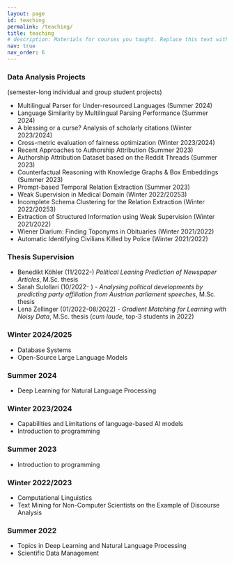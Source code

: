 ```yaml
---
layout: page
id: teaching
permalink: /teaching/
title: teaching
# description: Materials for courses you taught. Replace this text with your description.
nav: true
nav_order: 6
---
```


### Data Analysis Projects
(semester-long individual and group student projects)
- Multilingual Parser for Under-resourced Languages (Summer 2024)
- Language Similarity by Multilingual Parsing Performance (Summer 2024)
- A blessing or a curse? Analysis of scholarly citations (Winter 2023/2024)
- Cross-metric evaluation of fairness optimization (Winter 2023/2024)
- Recent Approaches to Authorship Attribution (Summer 2023)
- Authorship Attribution Dataset based on the Reddit Threads (Summer 2023)
- Counterfactual Reasoning with Knowledge Graphs & Box Embeddings (Summer 2023)
- Prompt-based Temporal Relation Extraction (Summer 2023)
- Weak Supervision in Medical Domain (Winter 2022/20253)
- Incomplete Schema Clustering for the Relation Extraction (Winter 2022/20253)
- Extraction of Structured Information using Weak Supervision (Winter 2021/2022)
- Wiener Diarium: Finding Toponyms in Obituaries (Winter 2021/2022)
- Automatic Identifying Civilians Killed by Police (Winter 2021/2022)

### Thesis Supervision
- Benedikt Köhler (11/2022-) _Political Leaning Prediction of Newspaper Articles_, M.Sc. thesis
- Sarah Sulollari (10/2022- ) - _Analysing political developments by predicting party affiliation from Austrian parliament speeches_, M.Sc. thesis
- Lena Zellinger (01/2022-08/2022) - _Gradient Matching for Learning with Noisy Data_, M.Sc. thesis (_cum laude_, top-3 students in 2022)


### Winter 2024/2025
- Database Systems
- Open-Source Large Language Models

### Summer 2024
- Deep Learning for Natural Language Processing

### Winter 2023/2024
- Capabilities and Limitations of language-based AI models
- Introduction to programming 

### Summer 2023
- Introduction to programming

### Winter 2022/2023
- Computational Linguistics
- Text Mining for Non-Computer Scientists on the Example of Discourse Analysis

### Summer 2022
- Topics in Deep Learning and Natural Language Processing 
- Scientific Data Management




